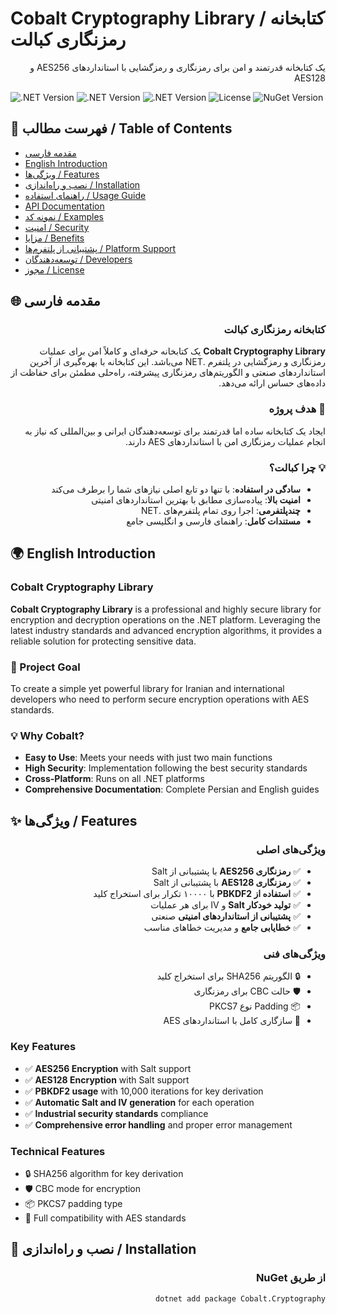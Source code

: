 # Cobalt Cryptography Library / کتابخانه رمزنگاری کبالت

<div dir="rtl">

یک کتابخانه قدرتمند و امن برای رمزنگاری و رمزگشایی با استانداردهای AES256 و AES128

</div>

![.NET Version](https://img.shields.io/badge/.NET%20Standard-2.0-blue)
![.NET Version](https://img.shields.io/badge/.NET-6.0-purple)
![.NET Version](https://img.shields.io/badge/.NET-8.0-green)
![License](https://img.shields.io/badge/License-MIT-yellow)
![NuGet Version](https://img.shields.io/nuget/v/Cobalt.Cryptography)

## 📖 فهرست مطالب / Table of Contents
- [مقدمه فارسی](#مقدمه-فارسی)
- [English Introduction](#english-introduction)
- [ویژگی‌ها / Features](#ویژگیها--features)
- [نصب و راه‌اندازی / Installation](#نصب-و-راهاندازی--installation)
- [راهنمای استفاده / Usage Guide](#راهنمای-استفاده--usage-guide)
- [API Documentation](#api-documentation)
- [نمونه کد / Examples](#نمونه-کد--examples)
- [امنیت / Security](#امنیت--security)
- [مزایا / Benefits](#مزایا--benefits)
- [پشتیبانی از پلتفرم‌ها / Platform Support](#پشتیبانی-از-پلتفرمها--platform-support)
- [توسعه‌دهندگان / Developers](#توسعهدهندگان--developers)
- [مجوز / License](#مجوز--license)

## 🌐 مقدمه فارسی

<div dir="rtl">

### کتابخانه رمزنگاری کبالت

**Cobalt Cryptography Library** یک کتابخانه حرفه‌ای و کاملاً امن برای عملیات رمزنگاری و رمزگشایی در پلتفرم .NET می‌باشد. این کتابخانه با بهره‌گیری از آخرین استانداردهای صنعتی و الگوریتم‌های رمزنگاری پیشرفته، راه‌حلی مطمئن برای حفاظت از داده‌های حساس ارائه می‌دهد.

### 🎯 هدف پروژه
ایجاد یک کتابخانه ساده اما قدرتمند برای توسعه‌دهندگان ایرانی و بین‌المللی که نیاز به انجام عملیات رمزنگاری امن با استانداردهای AES دارند.

### 💡 چرا کبالت؟
- **سادگی در استفاده**: با تنها دو تابع اصلی نیازهای شما را برطرف می‌کند
- **امنیت بالا**: پیاده‌سازی مطابق با بهترین استانداردهای امنیتی
- **چندپلتفرمی**: اجرا روی تمام پلتفرم‌های .NET
- **مستندات کامل**: راهنمای فارسی و انگلیسی جامع

</div>

## 🌍 English Introduction

### Cobalt Cryptography Library

**Cobalt Cryptography Library** is a professional and highly secure library for encryption and decryption operations on the .NET platform. Leveraging the latest industry standards and advanced encryption algorithms, it provides a reliable solution for protecting sensitive data.

### 🎯 Project Goal
To create a simple yet powerful library for Iranian and international developers who need to perform secure encryption operations with AES standards.

### 💡 Why Cobalt?
- **Easy to Use**: Meets your needs with just two main functions
- **High Security**: Implementation following the best security standards
- **Cross-Platform**: Runs on all .NET platforms
- **Comprehensive Documentation**: Complete Persian and English guides

## ✨ ویژگی‌ها / Features

<div dir="rtl">

### ویژگی‌های اصلی
- ✅ **رمزنگاری AES256** با پشتیبانی از Salt
- ✅ **رمزنگاری AES128** با پشتیبانی از Salt
- ✅ **استفاده از PBKDF2** با ۱۰۰۰۰ تکرار برای استخراج کلید
- ✅ **تولید خودکار Salt** و IV برای هر عملیات
- ✅ **پشتیبانی از استانداردهای امنیتی** صنعتی
- ✅ **خطایابی جامع** و مدیریت خطاهای مناسب

### ویژگی‌های فنی
- 🔒 الگوریتم SHA256 برای استخراج کلید
- 🛡️ حالت CBC برای رمزنگاری
- 📦 Padding نوع PKCS7
- 🎯 سازگاری کامل با استانداردهای AES

</div>

### Key Features
- ✅ **AES256 Encryption** with Salt support
- ✅ **AES128 Encryption** with Salt support
- ✅ **PBKDF2 usage** with 10,000 iterations for key derivation
- ✅ **Automatic Salt and IV generation** for each operation
- ✅ **Industrial security standards** compliance
- ✅ **Comprehensive error handling** and proper error management

### Technical Features
- 🔒 SHA256 algorithm for key derivation
- 🛡️ CBC mode for encryption
- 📦 PKCS7 padding type
- 🎯 Full compatibility with AES standards

## 🚀 نصب و راه‌اندازی / Installation

<div dir="rtl">

### از طریق NuGet

```bash
dotnet add package Cobalt.Cryptography